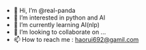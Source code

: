 - 👋 Hi, I’m @real-panda
- 👀 I’m interested in python and AI
- 🌱 I’m currently learning AI(nlp)
- 💞️ I’m looking to collaborate on ...
- 📫 How to reach me : haorui692@gamil.com

<!---
real-panda/real-panda is a ✨ special ✨ repository because its `README.md` (this file) appears on your GitHub profile.
You can click the Preview link to take a look at your changes.
--->

